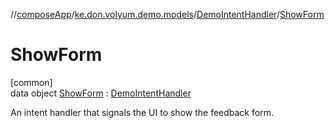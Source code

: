 //[composeApp](../../../../index.md)/[ke.don.volyum.demo.models](../../index.md)/[DemoIntentHandler](../index.md)/[ShowForm](index.md)

# ShowForm

[common]\
data object [ShowForm](index.md) : [DemoIntentHandler](../index.md)

An intent handler that signals the UI to show the feedback form.